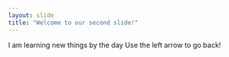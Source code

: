 ```yaml
---
layout: slide
title: "Welcome to our second slide!"
---
```

I am learning new things by the day
Use the left arrow to go back!
